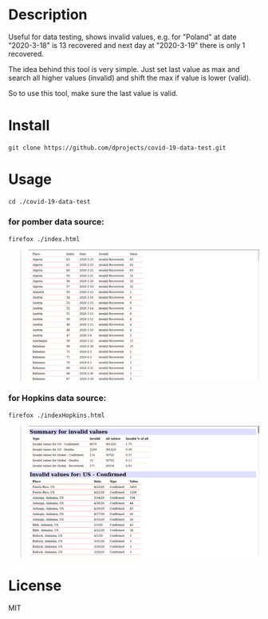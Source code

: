 # Description

Useful for data testing, shows invalid values, e.g. for "Poland" at date 
"2020-3-18" is 13 recovered and next day at "2020-3-19" there is only 1 recovered. 

The idea behind this tool is very simple. Just set last value as max and search 
all higher values (invalid) and shift the max if value is lower (valid).

So to use this tool, make sure the last value is valid.

# Install

    git clone https://github.com/dprojects/covid-19-data-test.git

# Usage

    cd ./covid-19-data-test
    
### for pomber data source: 

    firefox ./index.html

> ![screen1](https://github.com/dprojects/covid-19-data-test/blob/master/screen1.png)
    
    
### for Hopkins data source:     
    
    firefox ./indexHopkins.html

> ![screen2](https://github.com/dprojects/covid-19-data-test/blob/master/screen2.png)
   
    
# License

MIT
